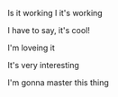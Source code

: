 Is it working
I it's working

I have to say, it's cool!

I'm loveing it

It's very interesting

I'm gonna master this thing

